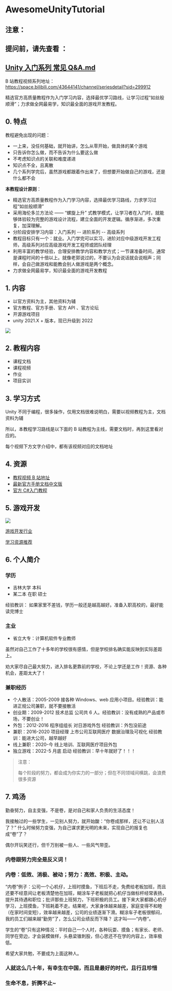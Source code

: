 # AwesomeUnityTutorial

## 注意：
## 提问前，请先查看 ：
## [Unity 入门系列 常见 Q&A.md](Unity%20入门系列%20常见%20Q&A.md)

B 站教程视频系列地址：https://space.bilibili.com/43644141/channel/seriesdetail?sid=299912

精选官方高质量教程作为入门学习内容，选择最优学习路线，让学习过程“如丝般顺滑”；力求做全网最易学，知识最全面的游戏开发教程。



## 0. 特点

<span style="font-color:'red'">教程避免出现的问题：</span>

- 一上来，没任何基础，就开始讲，怎么从零开始，做具体的某个游戏
- 只告诉你怎么做，而不告诉为什么要这么做
- 不考虑知识点的关联和难度递进
- 知识点不全，且离散
- 几个系列学完后，虽然游戏都跟着作出来了，但想要开始做自己的游戏，还是什么都不会

**本教程设计原则**：

- 精选官方高质量教程作为入门学习内容，选择最优学习路线，力求学习过程“如丝般顺滑”
- 采用海伦多兰方法论 —— “螺旋上升” 式教学模式，让学习者在入门时，就能够体验较为完整的游戏设计流程，建立全面的开发逻辑。循序渐进，多次重复，加深理解。
- 分阶段安排学习内容：入门系列 -- 进阶系列 -- 高级系列
- 教程目标只有一个：就业。入门学完可以实习，进阶对应中级游戏开发工程师，高级系列对应高级游戏开发工程师或团队经理
- 利用丰富的教学经验，合理安排教学内容和教学方式；一节课准备时间，通常是课程时间的十倍以上。就像老郭说过的，不要认为会说话就会说相声；同样，会自己做游戏和能教会别人做游戏是两个概念。
- 力求做全网最易学，知识最全面的游戏开发教程

## 1. 内容

- 以官方资料为主，其他资料为辅
- 官方教程、官方手册、官方 API 、官方论坛
- 开源游戏项目
- unity 2021.X + 版本，现已升级到 2022

![](/imgs/unity课程设置.png)

## 2. 教程内容

- 课程文档
- 课程视频
- 作业
- 项目实训

## 3. 学习方式

Unity 不同于编程，很多操作，仅用文档很难说明白，需要以视频教程为主，文档资料为辅

所以，本教程学习路线是以下面的 B 站教程为主线，需要文档时，再到这里看对应的。

每个视频下方文字介绍中，都有该视频对应的文档地址

## 4. 资源

- [教程视频 B 站地址](https://space.bilibili.com/43644141/channel/seriesdetail?sid=299912)
- [最新官方手册文档中文版](https://docs.unity3d.com/cn/2021.2/Manual/UnityManual.html)
- [官方 C#入门教程](https://learn.u3d.cn/tutorial/beginner-gameplay-scripting)

## 5. 游戏开发

![](/imgs/商业Game开发团队设置.awebp)

[游戏开发行业](https://juejin.cn/post/6844904183552819214)

[学习资源推荐](https://niuxingxing.feishu.cn/docs/doccnnlltKuoVUKwfC5BYkzsQ2f)

## 6. 个人简介

### 学历

* 吉林大学 本科 
* 某二本 在职 硕士

经验教训： 如果家里不差钱，学历一般还是越高越好。准备入职高校的，最好能读完博士

### 主业

* 省立大专：计算机软件专业教师

虽然对自己工作了十多年的学校很有感情，但是学校排名确实能反映到实际差距上。

劝大家尽自己最大努力，进入排名更靠前的学校，不论上学还是工作！资源、各种机会，差距太大了！

### 兼职经历

- 个人散活：2005-2009 接各种 Windows、web 应用小项目。经验教训：能进正规公司兼职，就不要接散活
- 创业期：2009-2012 技术总监 公司共 6 人。经验教训：没有成熟的产品或市场，不要创业！
- 外包：2012-2016 程序组组长 对日游戏外包 经验教训：外包没前途
- 兼职：2016-2020 项目经理 上市公司互联网医疗 数据治理及可视化 经验教训：能进大公司，越早越好
- 线上兼职：2020-今 线上培训、互联网医疗项目外包
- 独立游戏：2022-5 月底 启动 经验教训：早十年就好了！！！

> 注意：
> 
> 每个阶段的努力，都会成为你实力的一部分；但在不同领域间横跳，会浪费很多资源

## 7. 鸡汤

勤奋努力，自主变强，不是卷，是对自己和家人负责的生活态度！

我接触过的一些学生，一见别人努力，就开始酸：“你卷成那样，还让不让别人活了？” 什么时候努力变强，为自己谋求更光明的未来，实现自己的报复也成“卷”了？ 

偶尔开玩笑还行，但千万别被一些人、一些风气带歪。

### 内卷跟努力完全是反义词！

### 内卷：低效、消极、被动；努力：高效、积极、主动。

“内卷”例子：公司一个心机仔，上班时摸鱼，下班后不走，免费给老板加班，而且还要不经意间让老板清楚他在加班，糊涂车子老板就把心机仔当做标杆经常表扬，提升其待遇和职位；批评那些上班努力，下班积极的员工。接下来大家都跟心机仔学习，上班摸鱼，下班耗着不走。结果呢，大家身体越来越差，家庭变得不和睦（在家时间变短），效率越来越差，公司的业绩逐渐下滑。糊涂车子老板很郁闷，我的员工们越来越“勤劳”了，怎么公司业绩反而下降？  这才叫——“内卷”。


学生的“卷”只有这种情况：平时自己一个人时，各种玩耍、摸鱼；有家长、老师、同学在旁边，才会装模做样，头悬梁锥刺股，但心思还不在学的内容上，效率极低。

希望大家共勉，不要成为上面这种人。

### 人就这么几十年，有幸生在中国，而且是最好的时代，且行且珍惜

### 生命不息，折腾不止~